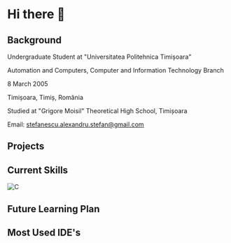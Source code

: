 # Hi there 👋
## Background
Undergraduate Student at "Universitatea Politehnica Timișoara"

Automation and Computers, Computer and Information Technology Branch


8 March 2005

Timișoara, Timiș, România

Studied at "Grigore Moisil" Theoretical High School, Timișoara

Email: stefanescu.alexandru.stefan@gmail.com

## Projects
## Current Skills
![C](https://github.com/user-attachments/assets/ef225ce8-ac3c-4158-bf81-08401be9a4c1)


## Future Learning Plan
## Most Used IDE's
<!--
**Alexandru005/Alexandru005** is a ✨ _special_ ✨ repository because its `README.md` (this file) appears on your GitHub profile.

Here are some ideas to get you started:

- 🔭 I’m currently working on ...
- 🌱 I’m currently learning ...
- 👯 I’m looking to collaborate on ...
- 🤔 I’m looking for help with ...
- 💬 Ask me about ...
- 📫 How to reach me: ...
- 😄 Pronouns: ...
- ⚡ Fun fact: ...
-->
